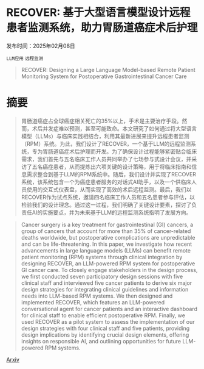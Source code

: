 # RECOVER: 基于大型语言模型设计远程患者监测系统，助力胃肠道癌症术后护理

发布时间：2025年02月08日

`LLM应用` `远程监测`

> RECOVER: Designing a Large Language Model-based Remote Patient Monitoring System for Postoperative Gastrointestinal Cancer Care

# 摘要

> 胃肠道癌症占全球癌症相关死亡的35%以上，手术是主要治疗手段。然而，术后并发症难以预测，甚至可能致命。本文研究了如何通过将大型语言模型（LLMs）与临床实践相结合，利用其最新进展来提升远程患者监测（RPM）系统。为此，我们设计了RECOVER，一个基于LLM的远程监测系统，专为胃肠道癌症术后护理而开发。为了确保设计过程能够紧密贴合临床需求，我们首先与五名临床工作人员共同举办了七场参与式设计会议，并采访了五名癌症患者，从而提炼出六项关键的设计策略，用于将临床指南和信息需求整合到基于LLM的RPM系统中。随后，我们设计并实现了RECOVER系统，该系统包含一个为癌症患者服务的对话式AI助手，以及一个供临床人员使用的交互式仪表盘，从而实现了高效的术后远程监测。最后，我们以RECOVER作为试点系统，邀请四名临床工作人员和五名患者参与评估，以检验我们的设计理念。通过这一过程，我们明确了关键设计要素，探讨了负责任AI的实施要点，并为未来基于LLM的远程监测系统指明了发展方向。

> Cancer surgery is a key treatment for gastrointestinal (GI) cancers, a group of cancers that account for more than 35% of cancer-related deaths worldwide, but postoperative complications are unpredictable and can be life-threatening. In this paper, we investigate how recent advancements in large language models (LLMs) can benefit remote patient monitoring (RPM) systems through clinical integration by designing RECOVER, an LLM-powered RPM system for postoperative GI cancer care. To closely engage stakeholders in the design process, we first conducted seven participatory design sessions with five clinical staff and interviewed five cancer patients to derive six major design strategies for integrating clinical guidelines and information needs into LLM-based RPM systems. We then designed and implemented RECOVER, which features an LLM-powered conversational agent for cancer patients and an interactive dashboard for clinical staff to enable efficient postoperative RPM. Finally, we used RECOVER as a pilot system to assess the implementation of our design strategies with four clinical staff and five patients, providing design implications by identifying crucial design elements, offering insights on responsible AI, and outlining opportunities for future LLM-powered RPM systems.

[Arxiv](https://arxiv.org/abs/2502.05740)